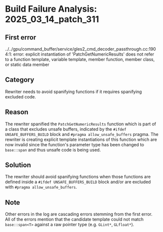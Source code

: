# Build Failure Analysis: 2025_03_14_patch_311

## First error

../../gpu/command_buffer/service/gles2_cmd_decoder_passthrough.cc:1904:1: error: explicit instantiation of 'PatchGetNumericResults' does not refer to a function template, variable template, member function, member class, or static data member

## Category
Rewriter needs to avoid spanifying functions if it requires spanifying excluded code.

## Reason
The rewriter spanified the `PatchGetNumericResults` function which is part of a class that excludes unsafe buffers, indicated by the `#ifdef UNSAFE_BUFFERS_BUILD` block and `#pragma allow_unsafe_buffers` pragma. The rewriter is creating explicit template instantiations of this function which are now invalid since the function's parameter type has been changed to `base::span` and thus unsafe code is being used.

## Solution
The rewriter should avoid spanifying functions when those functions are defined inside a `#ifdef UNSAFE_BUFFERS_BUILD` block and/or are excluded with `#pragma allow_unsafe_buffers`.

## Note
Other errors in the log are cascading errors stemming from the first error. All of the errors mention that the candidate template could not match `base::span<T>` against a raw pointer type (e.g. `GLint*`, `GLfloat*`).